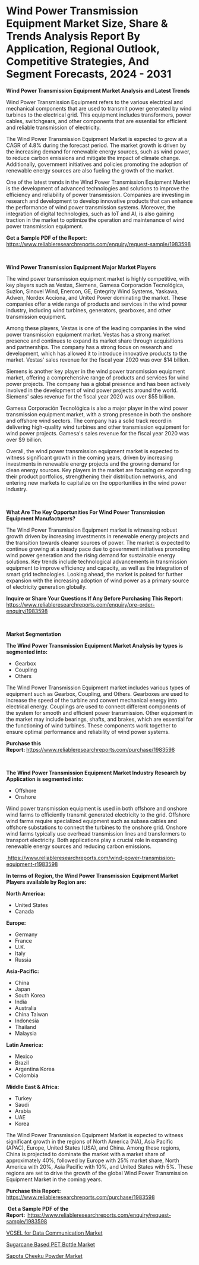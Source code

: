 <p><h1>Wind Power Transmission Equipment Market Size, Share & Trends Analysis Report By Application, Regional Outlook, Competitive Strategies, And Segment Forecasts, 2024 - 2031</h1></p><p><strong>Wind Power Transmission Equipment Market Analysis and Latest Trends</strong></p>
<p><p>Wind Power Transmission Equipment refers to the various electrical and mechanical components that are used to transmit power generated by wind turbines to the electrical grid. This equipment includes transformers, power cables, switchgears, and other components that are essential for efficient and reliable transmission of electricity.</p><p>The Wind Power Transmission Equipment Market is expected to grow at a CAGR of 4.8% during the forecast period. The market growth is driven by the increasing demand for renewable energy sources, such as wind power, to reduce carbon emissions and mitigate the impact of climate change. Additionally, government initiatives and policies promoting the adoption of renewable energy sources are also fueling the growth of the market.</p><p>One of the latest trends in the Wind Power Transmission Equipment Market is the development of advanced technologies and solutions to improve the efficiency and reliability of power transmission. Companies are investing in research and development to develop innovative products that can enhance the performance of wind power transmission systems. Moreover, the integration of digital technologies, such as IoT and AI, is also gaining traction in the market to optimize the operation and maintenance of wind power transmission equipment.</p></p>
<p><strong>Get a Sample PDF of the Report:&nbsp;</strong> <a href="https://www.reliableresearchreports.com/enquiry/request-sample/1983598">https://www.reliableresearchreports.com/enquiry/request-sample/1983598</a></p>
<p>&nbsp;</p>
<p><strong>Wind Power Transmission Equipment Major Market Players</strong></p>
<p><p>The wind power transmission equipment market is highly competitive, with key players such as Vestas, Siemens, Gamesa Corporación Tecnológica, Suzlon, Sinovel Wind, Enercon, GE, Entegrity Wind Systems, Yaskawa, Adwen, Nordex Acciona, and United Power dominating the market. These companies offer a wide range of products and services in the wind power industry, including wind turbines, generators, gearboxes, and other transmission equipment.</p><p>Among these players, Vestas is one of the leading companies in the wind power transmission equipment market. Vestas has a strong market presence and continues to expand its market share through acquisitions and partnerships. The company has a strong focus on research and development, which has allowed it to introduce innovative products to the market. Vestas' sales revenue for the fiscal year 2020 was over $14 billion.</p><p>Siemens is another key player in the wind power transmission equipment market, offering a comprehensive range of products and services for wind power projects. The company has a global presence and has been actively involved in the development of wind power projects around the world. Siemens' sales revenue for the fiscal year 2020 was over $55 billion.</p><p>Gamesa Corporación Tecnológica is also a major player in the wind power transmission equipment market, with a strong presence in both the onshore and offshore wind sectors. The company has a solid track record in delivering high-quality wind turbines and other transmission equipment for wind power projects. Gamesa's sales revenue for the fiscal year 2020 was over $9 billion.</p><p>Overall, the wind power transmission equipment market is expected to witness significant growth in the coming years, driven by increasing investments in renewable energy projects and the growing demand for clean energy sources. Key players in the market are focusing on expanding their product portfolios, strengthening their distribution networks, and entering new markets to capitalize on the opportunities in the wind power industry.</p></p>
<p>&nbsp;</p>
<p><strong>What Are The Key Opportunities For Wind Power Transmission Equipment Manufacturers?</strong></p>
<p><p>The Wind Power Transmission Equipment market is witnessing robust growth driven by increasing investments in renewable energy projects and the transition towards cleaner sources of power. The market is expected to continue growing at a steady pace due to government initiatives promoting wind power generation and the rising demand for sustainable energy solutions. Key trends include technological advancements in transmission equipment to improve efficiency and capacity, as well as the integration of smart grid technologies. Looking ahead, the market is poised for further expansion with the increasing adoption of wind power as a primary source of electricity generation globally.</p></p>
<p><strong>Inquire or Share Your Questions If Any Before Purchasing This Report:</strong> <a href="https://www.reliableresearchreports.com/enquiry/pre-order-enquiry/1983598">https://www.reliableresearchreports.com/enquiry/pre-order-enquiry/1983598</a></p>
<p>&nbsp;</p>
<p><strong>Market Segmentation</strong></p>
<p><strong>The Wind Power Transmission Equipment Market Analysis by types is segmented into:</strong></p>
<p><ul><li>Gearbox</li><li>Coupling</li><li>Others</li></ul></p>
<p><p>The Wind Power Transmission Equipment market includes various types of equipment such as Gearbox, Coupling, and Others. Gearboxes are used to increase the speed of the turbine and convert mechanical energy into electrical energy. Couplings are used to connect different components of the system for smooth and efficient power transmission. Other equipment in the market may include bearings, shafts, and brakes, which are essential for the functioning of wind turbines. These components work together to ensure optimal performance and reliability of wind power systems.</p></p>
<p><strong>Purchase this Report:&nbsp;</strong><a href="https://www.reliableresearchreports.com/purchase/1983598">https://www.reliableresearchreports.com/purchase/1983598</a></p>
<p>&nbsp;</p>
<p><strong>The Wind Power Transmission Equipment Market Industry Research by Application is segmented into:</strong></p>
<p><ul><li>Offshore</li><li>Onshore</li></ul></p>
<p><p>Wind power transmission equipment is used in both offshore and onshore wind farms to efficiently transmit generated electricity to the grid. Offshore wind farms require specialized equipment such as subsea cables and offshore substations to connect the turbines to the onshore grid. Onshore wind farms typically use overhead transmission lines and transformers to transport electricity. Both applications play a crucial role in expanding renewable energy sources and reducing carbon emissions.</p></p>
<p><a href="https://www.reliableresearchreports.com/wind-power-transmission-equipment-r1983598">&nbsp;https://www.reliableresearchreports.com/wind-power-transmission-equipment-r1983598</a></p>
<p><strong>In terms of Region, the Wind Power Transmission Equipment Market Players available by Region are:</strong></p>
<p>
    <p> <strong> North America: </strong>
        <ul>
            <li>United States</li>
            <li>Canada</li>
        </ul>
        </p> 
    <p> <strong> Europe: </strong>
        <ul>
            <li>Germany</li>
            <li>France</li>
            <li>U.K.</li>
            <li>Italy</li>
            <li>Russia</li>
        </ul>
        </p> 
    <p> <strong> Asia-Pacific: </strong>
        <ul>
            <li>China</li>
            <li>Japan</li>
            <li>South Korea</li>
            <li>India</li>
            <li>Australia</li>
            <li>China Taiwan</li>
            <li>Indonesia</li>
            <li>Thailand</li>
            <li>Malaysia</li>
        </ul>
        </p> 
    <p> <strong> Latin America: </strong>
        <ul>
            <li>Mexico</li>
            <li>Brazil</li>
            <li>Argentina Korea</li>
            <li>Colombia</li>
        </ul>
        </p> 
    <p> <strong> Middle East & Africa: </strong>
        <ul>
            <li>Turkey</li>
            <li>Saudi</li>
            <li>Arabia</li>
            <li>UAE</li>
            <li>Korea</li>
        </ul>
    </p>
    </p>
<p><p>The Wind Power Transmission Equipment Market is expected to witness significant growth in the regions of North America (NA), Asia Pacific (APAC), Europe, United States (USA), and China. Among these regions, China is projected to dominate the market with a market share of approximately 40%, followed by Europe with 25% market share, North America with 20%, Asia Pacific with 10%, and United States with 5%. These regions are set to drive the growth of the global Wind Power Transmission Equipment Market in the coming years.</p></p>
<p><strong>Purchase this Report: </strong><a href="https://www.reliableresearchreports.com/purchase/1983598">https://www.reliableresearchreports.com/purchase/1983598</a></p>
<p>&nbsp;<strong>Get a Sample PDF of the Report:&nbsp;&nbsp;</strong><a href="https://www.reliableresearchreports.com/enquiry/request-sample/1983598">https://www.reliableresearchreports.com/enquiry/request-sample/1983598</a></p>
<p><strong></strong></p>
<p><p><a href="https://www.linkedin.com/pulse/vcsel-data-communication-market-ndash-industry-trends-v8pwe">VCSEL for Data Communication Market</a></p><p><a href="https://www.linkedin.com/pulse/sugarcane-based-pet-bottle-market-share-evolution-growth-trends-cmg5e">Sugarcane Based PET Bottle Market</a></p><p><a href="https://www.linkedin.com/pulse/global-sapota-cheeku-powder-market-opportunities-forecast-kzbke">Sapota Cheeku Powder Market</a></p></p>